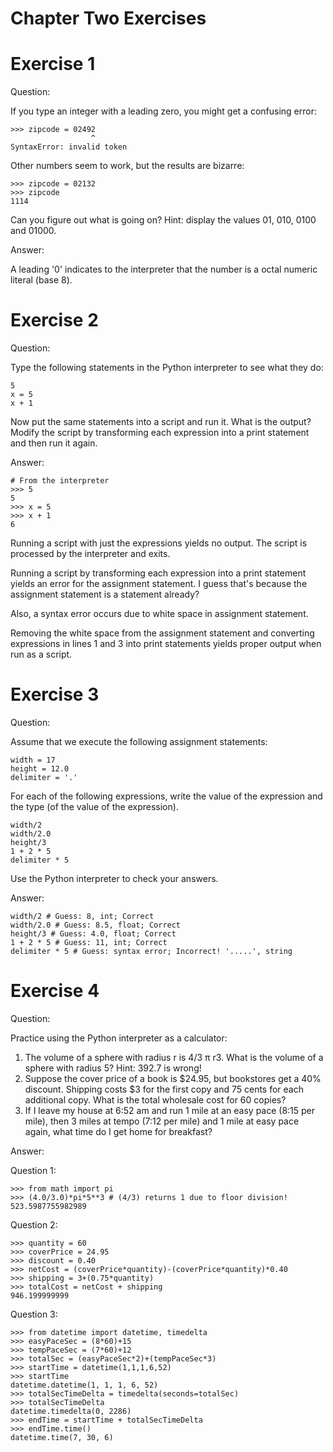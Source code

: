 Chapter Two Exercises
=====================

# Exercise 1

Question:

If you type an integer with a leading zero, you might get a confusing error:

    >>> zipcode = 02492
                      ^
    SyntaxError: invalid token

Other numbers seem to work, but the results are bizarre:

    >>> zipcode = 02132
    >>> zipcode
    1114

Can you figure out what is going on? Hint: display the values 01, 010, 0100 and 01000.

Answer:

A leading '0' indicates to the interpreter that the number is a octal numeric literal (base 8).

# Exercise 2

Question:

Type the following statements in the Python interpreter to see what they do:

    5
    x = 5
    x + 1

Now put the same statements into a script and run it. What is the output? Modify the script by transforming each expression into a print statement and then run it again.

Answer:

    # From the interpreter
    >>> 5
    5
    >>> x = 5
    >>> x + 1
    6

Running a script with just the expressions yields no output. The script is processed by the interpreter and exits.

Running a script by transforming each expression into a print statement yields an error for the assignment statement.
I guess that's because the assignment statement is a statement already?

Also, a syntax error occurs due to white space in assignment statement.

Removing the white space from the assignment statement and converting expressions in lines 1 and 3 into
print statements yields proper output when run as a script.

# Exercise 3

Question:

Assume that we execute the following assignment statements:

    width = 17
    height = 12.0
    delimiter = '.'

For each of the following expressions, write the value of the expression and the type (of the value of the expression).

    width/2
    width/2.0
    height/3
    1 + 2 * 5
    delimiter * 5

Use the Python interpreter to check your answers.

Answer:

    width/2 # Guess: 8, int; Correct
    width/2.0 # Guess: 8.5, float; Correct
    height/3 # Guess: 4.0, float; Correct
    1 + 2 * 5 # Guess: 11, int; Correct
    delimiter * 5 # Guess: syntax error; Incorrect! '.....', string

# Exercise 4

Question:

Practice using the Python interpreter as a calculator:

1. The volume of a sphere with radius r is 4/3 π r3. What is the volume of a sphere with radius 5? Hint: 392.7 is wrong!
2. Suppose the cover price of a book is $24.95, but bookstores get a 40% discount. Shipping costs $3 for the first copy and 75 cents for each additional copy. What is the total wholesale cost for 60 copies?
3. If I leave my house at 6:52 am and run 1 mile at an easy pace (8:15 per mile), then 3 miles at tempo (7:12 per mile) and 1 mile at easy pace again, what time do I get home for breakfast?

Answer:

Question 1:

    >>> from math import pi
    >>> (4.0/3.0)*pi*5**3 # (4/3) returns 1 due to floor division!
    523.5987755982989

Question 2:

    >>> quantity = 60
    >>> coverPrice = 24.95
    >>> discount = 0.40
    >>> netCost = (coverPrice*quantity)-(coverPrice*quantity)*0.40
    >>> shipping = 3+(0.75*quantity)
    >>> totalCost = netCost + shipping
    946.199999999

Question 3:

    >>> from datetime import datetime, timedelta
    >>> easyPaceSec = (8*60)+15
    >>> tempPaceSec = (7*60)+12
    >>> totalSec = (easyPaceSec*2)+(tempPaceSec*3)
    >>> startTime = datetime(1,1,1,6,52)
    >>> startTime
    datetime.datetime(1, 1, 1, 6, 52)
    >>> totalSecTimeDelta = timedelta(seconds=totalSec)
    >>> totalSecTimeDelta
    datetime.timedelta(0, 2286)
    >>> endTime = startTime + totalSecTimeDelta
    >>> endTime.time()
    datetime.time(7, 30, 6)
